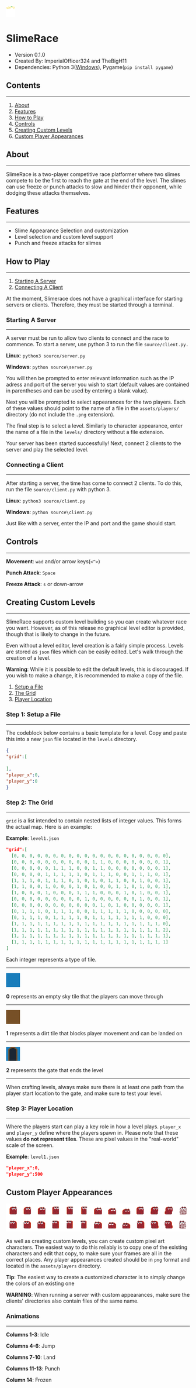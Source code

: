 ![Crown](assets/misc/crown.png)
# SlimeRace

+ Version 0.1.0
+ Created By: ImperialOfficer324 and TheBigH11
+ Dependencies: Python 3([Windows](https://www.python.org/downloads/ 'Windows Download for Python')), Pygame(```pip install pygame```)

## Contents
----------------------------------------------------------------
1. [About](#about)
2. [Features](#features)
3. [How to Play](#how-to-play)
5. [Controls](#controls)
6. [Creating Custom Levels](#creating-custom-levels)
7. [Custom Player Appearances](#custom-player-appearances)

## About
-------
SlimeRace is a two-player competitive race platformer where two slimes compete to be the first to reach the gate at the end of the level. The slimes can use freeze or punch attacks to slow and hinder their opponent, while dodging these attacks themselves.

## Features
----------------
+ Slime Appearance Selection and customization
+ Level selection and custom level support
+ Punch and freeze attacks for slimes

## How to Play
------
1. [Starting A Server](#starting-a-server)
2. [Connecting A Client](#connecting-a-client)

At the moment, Slimerace does not have a graphical interface for starting servers or clients. Therefore, they must be started through a terminal.

### Starting A Server
-------------------------------
A server must be run to allow two clients to connect and the race to commence. To start a server, use python 3 to run the file ```source/client.py.```

**Linux**: ```python3 source/server.py```

**Windows**: ```python source\server.py```

You will then be prompted to enter relevant information such as the IP adress and port of the server you wish to start (default values are contained in parentheses and can be used by entering a blank value).

Next you will be prompted to select appearances for the two players. Each of these values should point to the name of a file in the ```assets/players/``` directory (do not include the ```.png``` extension).

The final step is to select a level. Similarly to character appearance, enter the name of a file in the ```levels/``` directory without a file extension.

Your server has been started successfully! Next, connect 2 clients to the server and play the selected level.

### Connecting a Client
----------------------------------------------------------------
After starting a server, the time has come to connect 2 clients. To do this, run the file ```source/client.py``` with python 3.

**Linux**: ```python3 source/client.py```

**Windows**: ```python source\client.py```

Just like with a server, enter the IP and port and the game should start.



## Controls
---
**Movement**: ```wad``` and/or arrow keys(```<^>```)

**Punch Attack**: ```Space```

**Freeze Attack**: ```s``` or down-arrow

## Creating Custom Levels
------
SlimeRace supports custom level building so you can create whatever race you want. However, as of this release no graphical level editor is provided, though that is likely to change in the future.

Even without a level editor, level creation is a fairly simple process. Levels are stored as ```json``` files which can be easily edited. Let's walk through the creation of a level.

**Warning**: While it is possible to edit the default levels, this is discouraged. If you wish to make a change, it is recommended to make a copy of the file.

1. [Setup a File](#step-1-setup-a-file)
2. [The Grid](#step-2-the-grid)
3. [Player Location](#step-3-player-location)

### Step 1: Setup a File
---
The codeblock below contains a basic template for a level. Copy and paste this into a new ```json``` file located in the ```levels``` directory.
```json
{
"grid":[

],
"player_x":0,
"player_y":0
}
```
### Step 2: The Grid
---
```grid``` is a list intended to contain nested lists of integer values. This forms the actual map. Here is an example:

**Example**: ```level1.json```
```json
"grid":[
  [0, 0, 0, 0, 0, 0, 0, 0, 0, 0, 0, 0, 0, 0, 0, 0, 0, 0, 0, 0],
  [0, 0, 0, 0, 0, 0, 0, 0, 0, 0, 1, 1, 0, 0, 0, 0, 0, 0, 0, 1],
  [0, 0, 0, 0, 0, 1, 1, 1, 0, 0, 1, 1, 0, 0, 0, 0, 0, 0, 0, 1],
  [0, 0, 0, 0, 1, 1, 1, 1, 1, 0, 1, 1, 1, 0, 0, 1, 1, 1, 0, 1],
  [1, 1, 1, 0, 1, 1, 1, 0, 1, 0, 1, 0, 1, 1, 0, 0, 1, 0, 0, 1],
  [1, 1, 0, 0, 1, 0, 0, 0, 1, 0, 1, 0, 0, 1, 1, 0, 1, 0, 0, 1],
  [1, 0, 0, 0, 1, 0, 0, 0, 1, 1, 1, 0, 0, 0, 1, 0, 1, 0, 0, 1],
  [0, 0, 0, 0, 0, 0, 0, 0, 0, 1, 0, 0, 0, 0, 0, 0, 1, 0, 0, 1],
  [0, 0, 0, 0, 0, 0, 0, 0, 0, 0, 0, 1, 0, 1, 0, 0, 0, 0, 0, 1],
  [0, 1, 1, 1, 0, 1, 1, 1, 0, 0, 1, 1, 1, 1, 1, 0, 0, 0, 0, 0],
  [0, 1, 1, 1, 0, 1, 1, 1, 1, 0, 1, 1, 1, 1, 1, 1, 1, 0, 0, 0],
  [1, 1, 1, 1, 1, 1, 1, 1, 1, 1, 1, 1, 1, 1, 1, 1, 1, 1, 1, 0],
  [1, 1, 1, 1, 1, 1, 1, 1, 1, 1, 1, 1, 1, 1, 1, 1, 1, 1, 1, 2],
  [1, 1, 1, 1, 1, 1, 1, 1, 1, 1, 1, 1, 1, 1, 1, 1, 1, 1, 1, 1],
  [1, 1, 1, 1, 1, 1, 1, 1, 1, 1, 1, 1, 1, 1, 1, 1, 1, 1, 1, 1]
]
```
Each integer represents a type of tile.

---

![Sky](assets/tiles/sky.png)

**0** represents an empty sky tile that the players can move through

-------
![Dirt](assets/tiles/ground.png)

**1** represents a dirt tile that blocks player movement and can be landed on

------
![Gate](assets/tiles/gate.png)

**2** represents the gate that ends the level

------

When crafting levels, always make sure there is at least one path from the player start location to the gate, and make sure to test your level.

### Step 3: Player Location
-----
Where the players start can play a key role in how a level plays. ```player_x``` and ```player_y``` define where the players spawn in. Please note that these values **do not represent tiles**. These are pixel values in the "real-world" scale of the screen.

**Example**: ```level1.json```
```json
"player_x":0,
"player_y":500
```
## Custom Player Appearances
![Player 1 Appearance](assets/players/player1.png)

As well as creating custom levels, you can create custom pixel art characters. The easiest way to do this reliably is to copy one of the existing characters and edit that copy, to make sure your frames are all in the correct places. Any player appearances created should be in ```png``` format and located in the ```assets/players``` directory.

**Tip**: The easiest way to create a customized character is to simply change the colors of an existing one

**WARNING**: When running a server with custom appearances, make sure the clients' directories also contain files of the same name.

### Animations
---
**Columns 1-3**: Idle

**Columns 4-6**: Jump

**Columns 7-10**: Land

**Columns 11-13**: Punch

**Column 14**: Frozen
